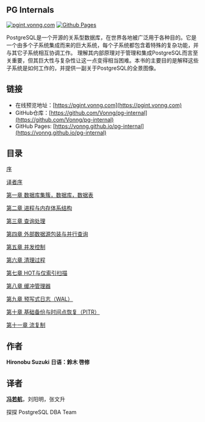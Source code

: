 ## PG Internals

[![pgint.vonng.com](https://img.shields.io/badge/Website-pgint.vonng.com-slategray?style=flat&logo=cilium&logoColor=white)](https://pgint.vonng.com)
[![Github Pages](https://img.shields.io/badge/GH_Pages-vonng.github.io/pg--internal-slategray?style=flat&logo=cilium&logoColor=white)](https://vonng.github.io/pg-internal/)

PostgreSQL是一个开源的关系型数据库，在世界各地被广泛用于各种目的。它是一个由多个子系统集成而来的巨大系统，每个子系统都包含着特殊的复杂功能，并与其它子系统相互协调工作。
理解其内部原理对于管理和集成PostgreSQL而言至关重要，但其巨大性与复杂性让这一点变得相当困难。本书的主要目的是解释这些子系统是如何工作的，并提供一副关于PostgreSQL的全景图像。

## 链接

- 在线预览地址：[https://pgint.vonng.com](https://pgint.vonng.com)
- GitHub仓库：[https://github.com/Vonng/pg-internal](https://github.com/Vonng/pg-internal)
- GitHub Pages: [https://vonng.github.io/pg-internal](https://vonng.github.io/pg-internal)

##  目录

[序](content/preface)

[译者序](content/preface2)

[第一章 数据库集簇，数据库，数据表](content/ch1)

[第二章 进程与内存体系结构](content/ch2)

[第三章 查询处理](content/ch3)

[第四章 外部数据源包装与并行查询](content/ch4)

[第五章 并发控制](content/ch5)

[第六章 清理过程](content/ch6)

[第七章 HOT与仅索引扫描](content/ch7)

[第八章 缓冲管理器](content/ch8)

[第九章 预写式日志（WAL）](content/ch9)

[第十章 基础备份与时间点恢复（PITR）](content/ch10)

[第十一章 流复制](content/ch11)


## 作者

**Hironobu Suzuki**
**日语：鈴木 啓修**


## 译者

[**冯若航**](https://github.com/Vonng)，刘阳明，张文升

探探 PostgreSQL DBA Team
